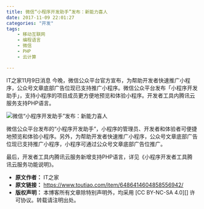 ```yaml
---
title: 微信“小程序开发助手”发布：新能力喜人
date: 2017-11-09 22:01:27
categories: "开发"
tags:
	- 移动互联网
	- 编程语言
	- 微信
	- PHP
	- 云计算

---
```


IT之家11月9日消息 今晚，微信公众平台官方宣布，为帮助开发者快速推广小程序，公众号文章底部广告位现已支持推广小程序。微信公众平台发布「小程序开发助手」，支持小程序的项目成员更方便地预览和体验小程序。开发者工具内腾讯云服务支持PHP语言。

![微信“小程序开发助手”发布：新能力喜人][ZRUV-VJMY-VM7B.jpg]

微信公众平台发布的“小程序开发助手”，小程序的管理员、开发者和体验者可便捷地预览和体验小程序。另外，为帮助开发者快速推广小程序，公众号文章底部广告位现已支持推广小程序，小程序可通过公众号文章底部广告位推广。

最后，开发者工具内腾讯云服务新增支持PHP语言，详见《小程序开发者工具腾讯云服务功能说明》。


[ZRUV-VJMY-VM7B.jpg]: /pro/os/crawler/ZRUV-VJMY-VM7B.jpg
 *  **原文作者：** IT之家
 *  **原文链接：** https://www.toutiao.com/item/6486414604858556942/
 *  **版权声明：** 本博客所有文章除特别声明外，均采用 [CC BY-NC-SA 4.0][] 许可协议。转载请注明出处。